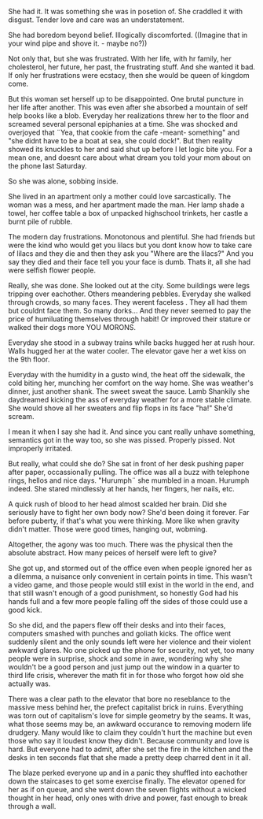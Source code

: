 She had it. It was something she was in posetion of. She craddled it with disgust. Tender love and care was an understatement.

She had boredom beyond belief. Illogically discomforted. ((Imagine that in your wind pipe and shove it. - maybe no?))

Not only that, but she was frustrated. With her life, with hr family, her cholesterol, her future, her past, the frustrating stuff. And she wanted it bad. If only her frustrations were ecstacy, then she would be queen of kingdom come.

But this woman set herself up to be disappointed. One brutal puncture in her life after another. This was even after she absorbed a mountain of self help books like a blob. Everyday her realizations threw her to the floor and screamed several personal epiphanies at a time. She was shocked and overjoyed that ¨Yea, that cookie from the cafe -meant- something" and "she didnt have to be a boat at sea, she could dock!". But then reality showed its knuckles to her and said shut up before I let logic bite you. For a mean one, and doesnt care about what dream you told your mom about on the phone last Saturday.

So she was alone, sobbing inside.

She lived in an apartment only a mother could love sarcastically. The woman was a mess, and her apartment made the man. Her lamp shade a towel, her coffee table a box of unpacked highschool trinkets, her castle a burnt pile of rubble.



The modern day frustrations. Monotonous and plentiful. She had friends but were the kind who would get you lilacs but you dont know how to take care of lilacs and they die and then they ask you "Where are the lilacs?" And you say they died and their face tell you your face is dumb. Thats it, all she had were selfish flower people.

Really, she was done. She looked out at the city. Some buildings were legs tripping over eachother. Others meandering pebbles. Everyday she walked through crowds, so many faces. They werent faceless . They all had them but couldnt face them. So many dorks... And they never seemed to pay the price of humiluating themselves through habit! Or improved their stature or walked their dogs more YOU MORONS.

Everyday she stood in a subway trains while backs hugged her at rush hour. Walls hugged her at the water cooler. The elevator gave her a wet kiss on the 9th floor.

Everyday with the humidity in a gusto wind, the heat off the sidewalk, the cold biting her, munching her comfort on the way home. She was weather's dinner, just another shank. The sweet sweat the sauce. Lamb Shankily she daydreamed kicking the ass of everyday weather for a more stable climate. She would shove all her sweaters and flip flops in its face "ha!" She'd scream.

I mean it when I say she had it. And since you cant really unhave something, semantics got in the way too, so she was pissed. Properly pissed. Not improperly irritated.

But really, what could she do? She sat in front of her desk pushing paper after paper, occassionally pulling. The office was all a buzz with telephone rings, hellos and nice days. "Hurumph¨ she mumbled in a moan. Hurumph indeed. She stared mindlessly at her hands, her fingers, her nails, etc.

A quick rush of blood to her head almost scalded her brain. Did she seriously have to fight her own body now? She'd been doing it forever. Far before puberty, if that's what you were thinking. More like when gravity didn't matter. Those were good times, hanging out, wobming.

Altogether, the agony was too much. There was the physical then the absolute abstract. How many peices of herself were left to give?

She got up, and stormed out of the office even when people ignored her as a dilemma, a nuisance only convenient in certain points in time. This wasn't a video game, and those people would still exist in the world in the end, and that still wasn't enough of a good punishment, so honestly God had his hands full and a few more people falling off the sides of those could use a good kick.

So she did, and the papers flew off their desks and into their faces, computers smashed with punches and goliath kicks. The office went suddenly silent and the only sounds left were her violence and their violent awkward glares. No one picked up the phone for security, not yet, too many people were in surprise, shock and some in awe, wondering why she wouldn't be a good person and just jump out the window in a quarter to third life crisis, wherever the math fit in for those who forgot how old she actually was.

There was a clear path to the elevator that bore no reseblance to the massive mess behind her, the prefect capitalist brick in ruins. Everything was torn out of capitalism's love for simple geometry by the seams. It was, what those seems may be, an awkward occurance to removing modern life drudgery. Many would like to claim they couldn't hurt the machine but even those who say it loudest know they didn't. Because community and love is hard. But everyone had to admit, after she set the fire in the kitchen and the desks in ten seconds flat that she made a pretty deep charred dent in it all.

The blaze perked everyone up and in a panic they shuffled into eachother down the staircases to get some exercise finally. The elevator opened for her as if on queue, and she went down the seven flights without a wicked thought in her head, only ones with drive and power, fast enough to break through a wall.